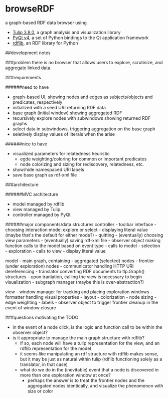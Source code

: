 browseRDF
=========

a graph-based RDF data browser using
- [Tulip 3.8.0](http://tulip.labri.fr/TulipDrupal/), a graph analysis and visualization 
library
- [PyQt v4](http://www.riverbankcomputing.com/software/pyqt/intro), a set of Python 
bindings to the Qt application framework
- [rdflib](https://github.com/RDFLib/rdflib), an RDF library for Python

##development notes

###problem
there is no browser that allows users to explore, scrutinize, and aggregate linked data.

###requirements

######need to have
- graph-based UI, showing nodes and edges as subjects/objects and predicates, respectively
- initialized with a seed URI returning RDF data
- base graph (initial window) showing aggregated RDF
- recursively explore nodes with subwindows showing returned RDF graphs
- select data in subwindows, triggering aggregation on the base graph
- seletively display values of literals when the arise

######nice to have
- visualized parameters for relatedness heuristic
    - egde weighting/coloring for common or important predicates
    - node colorizing and sizing for rediscovery, relatedness, etc.
- show/hide namespaced URI labels
- save base graph as rdf-xml file

###architecture

######MVC architecture
- model managed by rdflib
- view managed by Tulip
- controller managed by PyQt

######major components/data structures
controller
    - toolbar interface
        - choosing interaction mode: explore or select
        - displaying literal value (maybe that's the default for either mode?)
        - quitting
        - (eventually) choosing view parameters
        - (eventually) saving rdf-xml file
    - observer object making function calls to the model based on event type
        - calls to model
            - selection
            - exploration
        - calls to view
            - display literal value

model
    - main graph, containing
        - aggregated (selected) nodes
        - frontier (under exploration) nodes
    - communicator handling HTTP URI dereferencing
    - translator converting RDF documents to tlp.Graph() structures
        - upon tranlation, calling the view is necessary to begin visualization
    - subgraph manager (maybe this is over-abstraction?)

view
    - window manager for tracking and placing exploration windows
    - formatter handling visual properties
        - layout
        - colorization
        - node sizing
        - edge weighting
        - labels
    - observer object to trigger frontier cleanup in the event of window closure
    

###questions motivating the TODO
- in the event of a node click, is the logic and function call to be within the observer
object?
- is it appropriate to manage the main graph structure with rdflib?
    - if so, each node will have a tulip representation for the view, and an rdflib representation for the model
    - it seems like manipulating an rdf structure with rdflib makes sense, but it may be just as natural within tulip (rdflib functioning solely as a translator, in that case)
    - what do we do in the (inevitable) event that a node is discovered in more than one exploration window at once?
        - perhaps the answer is to treat the frontier nodes and the aggregated nodes identically, and visualize the phenomenon with size or color
